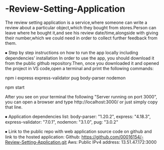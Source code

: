 # -Review-Setting-Application
The review setting application is a service,where someone can write a review about a particular object,which they bought from stores.Person can leave where he bought it,and see his review date/time,alongside with giving their number,which we could need in order to collect further feedback from them.

⦁	Step by step instructions on how to run the app locally including dependencies’ installation 
In order to use the app, you should download it from the public github repository.Then, once you downloaded it and opened the project in VS code,open a terminal and print the following commands:

npm i express express-validator pug body-parser nodemon

npm start

After you see on your terminal the following "Server running on port 3000", you can open a browser and type http://localhost:3000/ or just simply copy that line.

⦁	Application dependencies list:
    body-parser: "1.20.2",
    express: "4.18.3",
    express-validator: "7.0.1",
    nodemon: "3.1.0",
    pug: "3.0.2"

⦁	Link to the public repo with web application source code on github and link to the hosted application:
Github: https://github.com/00016154/-Review-Setting-Application.git
Aws: Public IPv4 address: 13.51.47.172:3000

